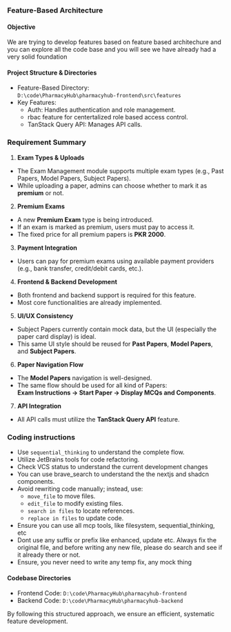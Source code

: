 ### Feature-Based Architecture

#### Objective
We are trying to develop features based on feature based architechure and you can explore all the code base and you will see we have already had a very solid foundation

#### Project Structure & Directories
- Feature-Based Directory:  
  `D:\code\PharmacyHub\pharmacyhub-frontend\src\features`
- Key Features:
    - Auth: Handles authentication and role management.
    - rbac feature for centertalized role based access control.
    - TanStack Query API: Manages API calls.


### Requirement Summary

1. **Exam Types & Uploads**
  - The Exam Management module supports multiple exam types (e.g., Past Papers, Model Papers, Subject Papers).
  - While uploading a paper, admins can choose whether to mark it as **premium** or not.

2. **Premium Exams**
  - A new **Premium Exam** type is being introduced.
  - If an exam is marked as premium, users must pay to access it.
  - The fixed price for all premium papers is **PKR 2000**.

3. **Payment Integration**
  - Users can pay for premium exams using available payment providers (e.g., bank transfer, credit/debit cards, etc.).

4. **Frontend & Backend Development**
  - Both frontend and backend support is required for this feature.
  - Most core functionalities are already implemented.

5. **UI/UX Consistency**
  - Subject Papers currently contain mock data, but the UI (especially the paper card display) is ideal.
  - This same UI style should be reused for **Past Papers**, **Model Papers**, and **Subject Papers**.

6. **Paper Navigation Flow**
  - The **Model Papers** navigation is well-designed.
  - The same flow should be used for all kind of Papers:  
    **Exam Instructions → Start Paper → Display MCQs and Components**.

7. **API Integration**
  - All API calls must utilize the **TanStack Query API** feature.


### Coding instructions
- Use `sequential_thinking` to understand the complete flow.
- Utilize JetBrains tools for code refactoring.
- Check VCS status to understand the current development changes
- You can use brave_search to understand the the nextjs and shadcn components.
- Avoid rewriting code manually; instead, use:
    - `move_file` to move files.
    - `edit_file` to modify existing files.
    - `search in files` to locate references.
    - `replace in files` to update code.
- Ensure you can use all mcp tools, like filesystem, sequential_thinking, etc
- Dont use any suffix or prefix like enhanced, update etc. Always fix the original file, and before writing any new file, please do search and see if it already there or not.
- Ensure, you never need to write any temp fix, any mock thing

#### Codebase Directories
- Frontend Code: `D:\code\PharmacyHub\pharmacyhub-frontend`
- Backend Code: `D:\code\PharmacyHub\pharmacyhub-backend`

By following this structured approach, we ensure an efficient, systematic feature development.
